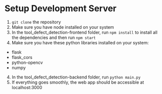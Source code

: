 # Setup Development Server

1. `git clone` the repository
2. Make sure you have node installed on your system
3. In the tool_defect_detection-frontend folder, run `npm install` to install all the dependencies and then run `npm start`
4. Make sure you have these python libraries installed on your system:

- flask
- flask_cors
- python-opencv
- numpy
  <br/>

4. In the tool_defect_detection-backend folder, run `python main.py`
5. If everything goes smoothly, the web app should be accessible at localhost:3000
